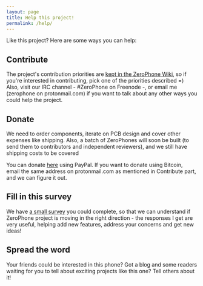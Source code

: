 ```yaml
---
layout: page
title: Help this project!
permalink: /help/
---
```


Like this project? Here are some ways you can help:

## Contribute

The project's contribution priorities are [kept in the ZeroPhone Wiki](wiki.zerophone.org/index.php/Contribution_Priorities), so if you're interested in contributing, pick one of the priorities described =) Also, visit our IRC channel - #ZeroPhone on Freenode -, or email me (zerophone on protonmail.com) if you want to talk about any other ways you could help the project.

## Donate

We need to order components, iterate on PCB design and cover other expenses like shipping. Also, a batch of ZeroPhones will soon be built (to send them to contributors and independent reviewers), and we still have shipping costs to be covered

You can donate [here](https://www.paypal.me/ZeroPhone) using PayPal. If you want to donate using Bitcoin, email the same address on protonmail.com as mentioned in Contribute part, and we can figure it out.


## Fill in this survey

We have [a small survey]({{site.baseurl}}/survey/) you could complete, so that we can understand if ZeroPhone project is moving in the right direction - the responses I get are very useful, helping add new features, address your concerns and get new ideas!


## Spread the word

Your friends could be interested in this phone? Got a blog and some readers waiting for you to tell about exciting projects like this one? Tell others about it!
